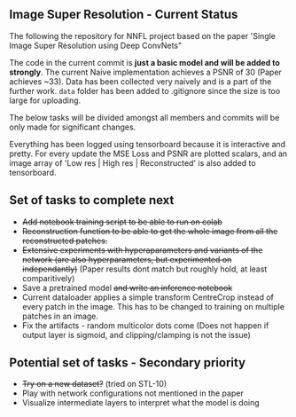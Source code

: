 ## Image Super Resolution - Current Status 

The following the repository for NNFL project based on the paper 'Single Image Super Resolution using Deep ConvNets"   
  
The code in the current commit is **just a basic model and will be added to strongly**. The current Naive implementation achieves a PSNR of 30 (Paper achieves ~33). Data has been collected very naively and is a part of the further work. `data` folder has been added to .gitignore since the size is too large for uploading.  
  
The below tasks will be divided amongst all members and commits will be only made for significant changes.  
  
Everything has been logged using tensorboard because it is interactive and pretty. For every update the MSE Loss and PSNR are plotted scalars, and an image array of 'Low res | High res | Reconstructed' is also added to tensorboard.  
  
## Set of tasks to complete next
* ~~Add notebook training script to be able to run on colab~~  
* ~~Reconstruction function to be able to get the whole image from all the reconstructed patches.~~     
* ~~Extensive experiments with hyperaparameters and variants of the network (are also hyperparameters, but experimented on independantly)~~ (Paper results dont match but roughly hold, at least comparitively) 
* Save a pretrained model ~~and write an inference notebook~~
* Current dataloader applies a simple transform CentreCrop instead of every patch in the image. This has to be changed to training on multiple patches in an image.  
* Fix the artifacts - random multicolor dots come (Does not happen if output layer is sigmoid, and clipping/clamping is not the issue)

## Potential set of tasks - Secondary priority
  
* ~~Try on a new dataset?~~ (tried on STL-10) 
* Play with network configurations not mentioned in the paper  
* Visualize intermediate layers to interpret what the model is doing  
